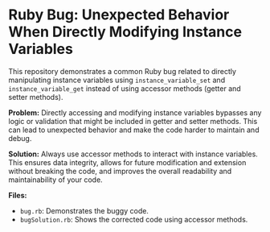 # Ruby Bug: Unexpected Behavior When Directly Modifying Instance Variables

This repository demonstrates a common Ruby bug related to directly manipulating instance variables using `instance_variable_set` and `instance_variable_get` instead of using accessor methods (getter and setter methods).

**Problem:**
Directly accessing and modifying instance variables bypasses any logic or validation that might be included in getter and setter methods. This can lead to unexpected behavior and make the code harder to maintain and debug.

**Solution:**
Always use accessor methods to interact with instance variables. This ensures data integrity, allows for future modification and extension without breaking the code, and improves the overall readability and maintainability of your code.

**Files:**
- `bug.rb`: Demonstrates the buggy code.
- `bugSolution.rb`: Shows the corrected code using accessor methods.